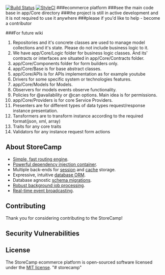 [![Build Status](https://travis-ci.org/storecamp/storecamp.svg?branch=master)](https://travis-ci.org/storecamp/storecamp)
[![StyleCI](https://styleci.io/repos/83136388/shield?branch=master)](https://styleci.io/repos/83136388)
###ecommerce platform
###see the main code base in app/Core directory
###the project is still in active development and it is not required to use it anywhere
###please if you'd like to help  - become a contributor

###For future wiki
1. Repositories and it's concrete classes are used to manage model collections and it's state.
Please do not include business logic to it.
2. We have app/Core/Logic folder for business logic classes. 
And its'  contracts or interfaces are situated in app/Core/Contracts folder.
3. app/Core/Components folder for form builders only.
4. app/Core/Base is for base abstract classes. 
5. app/Core/APIs is for APIs implementation as for example youtube
6. Drivers for some specific system or technologies features.
7. app/Core/Models for Models.
8. Observers for models events observe functionality.
9. Policies for @availability or @can options. Main idea is for permissions.
10. app/Core/Providers is for core Service Providers.
11. Presenters are for different types of data types request/response instance presentation.
12. Tansformers are to transform instance according to the required format(json, xml, array)
13. Traits for any core traits
14. Validators for any instance request form actions


## About StoreCamp


- [Simple, fast routing engine](https://laravel.com/docs/routing).
- [Powerful dependency injection container](https://laravel.com/docs/container).
- Multiple back-ends for [session](https://laravel.com/docs/session) and [cache](https://laravel.com/docs/cache) storage.
- Expressive, intuitive [database ORM](https://laravel.com/docs/eloquent).
- Database agnostic [schema migrations](https://laravel.com/docs/migrations).
- [Robust background job processing](https://laravel.com/docs/queues).
- [Real-time event broadcasting](https://laravel.com/docs/broadcasting).

## Contributing

Thank you for considering contributing to the StoreCamp!
## Security Vulnerabilities


## License

The StoreCamp ecommerce platform is open-sourced software licensed under the [MIT license](http://opensource.org/licenses/MIT).
"# storecamp" 

